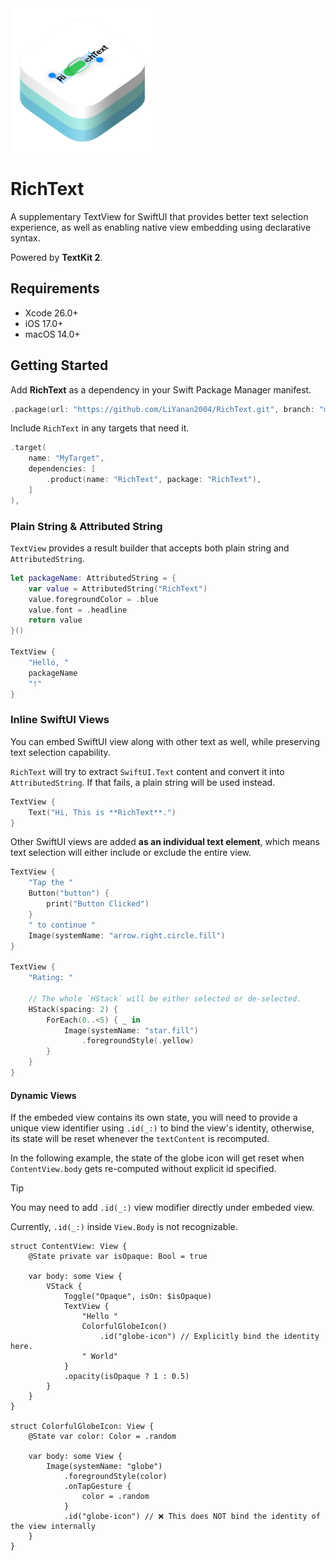 <img src="Resources/logo.png" width=230>

# RichText

A supplementary TextView for SwiftUI that provides better text selection experience, as well as enabling native view embedding using declarative syntax.

Powered by **TextKit 2**.

## Requirements

- Xcode 26.0+
- iOS 17.0+
- macOS 14.0+

## Getting Started

Add **RichText** as a dependency in your Swift Package Manager manifest.

```swift
.package(url: "https://github.com/LiYanan2004/RichText.git", branch: "main"),
```

Include `RichText` in any targets that need it.

```swift
.target(
    name: "MyTarget",
    dependencies: [
        .product(name: "RichText", package: "RichText"),
    ]
),
```

### Plain String & Attributed String

`TextView` provides a result builder that accepts both plain string and `AttributedString`.

```swift
let packageName: AttributedString = {
    var value = AttributedString("RichText")
    value.foregroundColor = .blue
    value.font = .headline
    return value
}()

TextView {
    "Hello, "
    packageName
    "!"
}
```

### Inline SwiftUI Views

You can embed SwiftUI view along with other text as well, while preserving text selection capability.

`RichText` will try to extract `SwiftUI.Text` content and convert it into `AttributedString`. If that fails, a plain string will be used instead.

```swift
TextView {
    Text("Hi, This is **RichText**.")
}
```

Other SwiftUI views are added **as an individual text element**, which means text selection will either include or exclude the entire view.

```swift
TextView {
    "Tap the "
    Button("button") {
        print("Button Clicked")
    }
    " to continue "
    Image(systemName: "arrow.right.circle.fill")
}

TextView {
    "Rating: "
    
    // The whole `HStack` will be either selected or de-selected.
    HStack(spacing: 2) {
        ForEach(0..<5) { _ in
            Image(systemName: "star.fill")
                .foregroundStyle(.yellow)
        }
    }
}
```

#### Dynamic Views

If the embeded view contains its own state, you will need to provide a unique view identifier using `.id(_:)` to bind the view's identity, otherwise, its state will be reset whenever the `textContent` is recomputed.

In the following example, the state of the globe icon will get reset when `ContentView.body` gets re-computed without explicit id specified.

> [!TIP]
> You may need to add `.id(_:)` view modifier directly under embeded view.
>
> Currently, `.id(_:)` inside `View.Body` is not recognizable.

```
struct ContentView: View {
    @State private var isOpaque: Bool = true
   
    var body: some View {
        VStack {
            Toggle("Opaque", isOn: $isOpaque)
            TextView {
                "Hello "
                ColorfulGlobeIcon()
                    .id("globe-icon") // Explicitly bind the identity here.
                " World"
            }
            .opacity(isOpaque ? 1 : 0.5)
        }
    }
}

struct ColorfulGlobeIcon: View {
    @State var color: Color = .random
    
    var body: some View {
        Image(systemName: "globe")
            .foregroundStyle(color)
            .onTapGesture { 
                color = .random
            }
            .id("globe-icon") // ❌ This does NOT bind the identity of the view internally
    }
}
```

